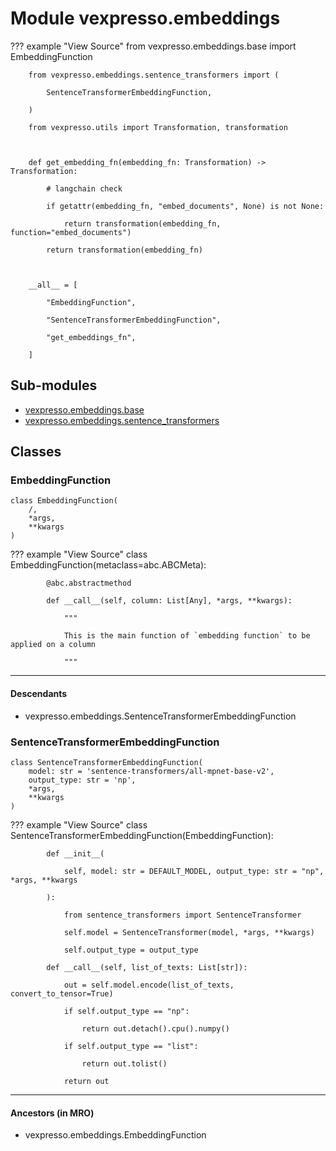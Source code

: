 # Module vexpresso.embeddings

??? example "View Source"
        from vexpresso.embeddings.base import EmbeddingFunction

        from vexpresso.embeddings.sentence_transformers import (

            SentenceTransformerEmbeddingFunction,

        )

        from vexpresso.utils import Transformation, transformation

        

        def get_embedding_fn(embedding_fn: Transformation) -> Transformation:

            # langchain check

            if getattr(embedding_fn, "embed_documents", None) is not None:

                return transformation(embedding_fn, function="embed_documents")

            return transformation(embedding_fn)

        

        __all__ = [

            "EmbeddingFunction",

            "SentenceTransformerEmbeddingFunction",

            "get_embeddings_fn",

        ]

## Sub-modules

* [vexpresso.embeddings.base](base/)
* [vexpresso.embeddings.sentence_transformers](sentence_transformers/)

## Classes

### EmbeddingFunction

```python3
class EmbeddingFunction(
    /,
    *args,
    **kwargs
)
```

??? example "View Source"
        class EmbeddingFunction(metaclass=abc.ABCMeta):

            @abc.abstractmethod

            def __call__(self, column: List[Any], *args, **kwargs):

                """

                This is the main function of `embedding function` to be applied on a column

                """

------

#### Descendants

* vexpresso.embeddings.SentenceTransformerEmbeddingFunction

### SentenceTransformerEmbeddingFunction

```python3
class SentenceTransformerEmbeddingFunction(
    model: str = 'sentence-transformers/all-mpnet-base-v2',
    output_type: str = 'np',
    *args,
    **kwargs
)
```

??? example "View Source"
        class SentenceTransformerEmbeddingFunction(EmbeddingFunction):

            def __init__(

                self, model: str = DEFAULT_MODEL, output_type: str = "np", *args, **kwargs

            ):

                from sentence_transformers import SentenceTransformer

                self.model = SentenceTransformer(model, *args, **kwargs)

                self.output_type = output_type

            def __call__(self, list_of_texts: List[str]):

                out = self.model.encode(list_of_texts, convert_to_tensor=True)

                if self.output_type == "np":

                    return out.detach().cpu().numpy()

                if self.output_type == "list":

                    return out.tolist()

                return out

------

#### Ancestors (in MRO)

* vexpresso.embeddings.EmbeddingFunction